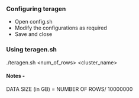 ### Configuring teragen
- Open config.sh
- Modify the configurations as required
- Save and close

### Using teragen.sh
./teragen.sh <num_of_rows> <cluster_name>

#### Notes - 
DATA SIZE (in GB) = NUMBER OF ROWS/ 10000000